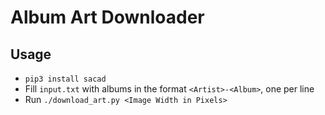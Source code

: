 # Album Art Downloader

## Usage

- `pip3 install sacad`
- Fill `input.txt` with albums in the format `<Artist>-<Album>`, one per line
- Run `./download_art.py <Image Width in Pixels>`
